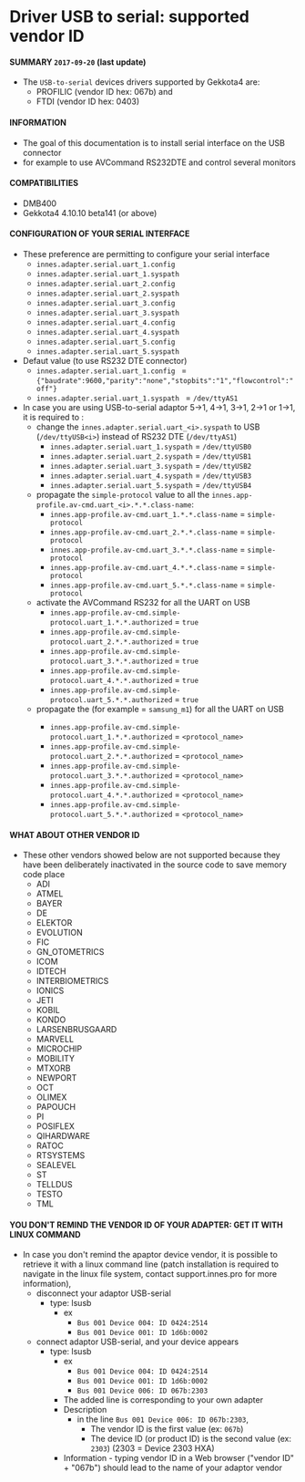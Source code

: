 # Driver USB to serial: supported vendor ID

#### **SUMMARY** `2017-09-20` (last update)
- The ```USB-to-serial``` devices drivers supported by Gekkota4 are:
	- PROFILIC (vendor ID hex: 067b) and 
	- FTDI (vendor ID hex: 0403)
#### **INFORMATION**
- The goal of this documentation is to install serial interface on the USB connector
- for example to use AVCommand RS232DTE and control several monitors
#### **COMPATIBILITIES**
- DMB400
- Gekkota4 4.10.10 beta141 (or above)

#### **CONFIGURATION OF YOUR SERIAL INTERFACE**
- These preference are permitting to configure your serial interface
	- ```innes.adapter.serial.uart_1.config```
	- ```innes.adapter.serial.uart_1.syspath ```
	- ```innes.adapter.serial.uart_2.config```
	- ```innes.adapter.serial.uart_2.syspath```
	- ```innes.adapter.serial.uart_3.config```
	- ```innes.adapter.serial.uart_3.syspath```
	- ```innes.adapter.serial.uart_4.config```
	- ```innes.adapter.serial.uart_4.syspath```
	- ```innes.adapter.serial.uart_5.config```
	- ```innes.adapter.serial.uart_5.syspath```
- Defaut value (to use RS232 DTE connector) 
	- ```innes.adapter.serial.uart_1.config ``` = ```{"baudrate":9600,"parity":"none","stopbits":"1","flowcontrol":"off"}```
	- ```innes.adapter.serial.uart_1.syspath ``` = ```/dev/ttyAS1```
- In case you are using USB-to-serial adaptor 5->1, 4->1, 3->1, 2->1 or 1->1, it is required to :
	- change the ```innes.adapter.serial.uart_<i>.syspath``` to USB (```/dev/ttyUSB<i>```) instead of RS232 DTE (```/dev/ttyAS1```)
		- ```innes.adapter.serial.uart_1.syspath``` = ```/dev/ttyUSB0```
		- ```innes.adapter.serial.uart_2.syspath``` = ```/dev/ttyUSB1```
		- ```innes.adapter.serial.uart_3.syspath``` = ```/dev/ttyUSB2```
		- ```innes.adapter.serial.uart_4.syspath``` = ```/dev/ttyUSB3```
		- ```innes.adapter.serial.uart_5.syspath``` = ```/dev/ttyUSB4```
	- propagate the ```simple-protocol``` value to all the ```innes.app-profile.av-cmd.uart_<i>.*.*.class-name```: 
		- ```innes.app-profile.av-cmd.uart_1.*.*.class-name``` = ```simple-protocol```
		- ```innes.app-profile.av-cmd.uart_2.*.*.class-name``` = ```simple-protocol```
		- ```innes.app-profile.av-cmd.uart_3.*.*.class-name``` = ```simple-protocol```
		- ```innes.app-profile.av-cmd.uart_4.*.*.class-name``` = ```simple-protocol```
		- ```innes.app-profile.av-cmd.uart_5.*.*.class-name``` = ```simple-protocol```
	- activate the AVCommand RS232 for all the UART on USB
		- ```innes.app-profile.av-cmd.simple-protocol.uart_1.*.*.authorized``` = ```true```
		- ```innes.app-profile.av-cmd.simple-protocol.uart_2.*.*.authorized``` = ```true```
		- ```innes.app-profile.av-cmd.simple-protocol.uart_3.*.*.authorized``` = ```true```
		- ```innes.app-profile.av-cmd.simple-protocol.uart_4.*.*.authorized``` = ```true```
		- ```innes.app-profile.av-cmd.simple-protocol.uart_5.*.*.authorized``` = ```true```
	- propagate the <protocol-name> (for example <protocol-name> = ```samsung_m1```) for all the UART on USB
	    - ```innes.app-profile.av-cmd.simple-protocol.uart_1.*.*.authorized``` = ```<protocol_name>```
	    - ```innes.app-profile.av-cmd.simple-protocol.uart_2.*.*.authorized``` = ```<protocol_name>```
	    - ```innes.app-profile.av-cmd.simple-protocol.uart_3.*.*.authorized``` = ```<protocol_name>```
	    - ```innes.app-profile.av-cmd.simple-protocol.uart_4.*.*.authorized``` = ```<protocol_name>```
	    - ```innes.app-profile.av-cmd.simple-protocol.uart_5.*.*.authorized``` = ```<protocol_name>```

#### **WHAT ABOUT OTHER VENDOR ID**
- These other vendors showed below are not supported because they have been deliberately inactivated in the source code to save memory code place   
	- ADI
	- ATMEL
	- BAYER
	- DE
	- ELEKTOR
	- EVOLUTION
	- FIC
	- GN_OTOMETRICS
	- ICOM
	- IDTECH
	- INTERBIOMETRICS
	- IONICS
	- JETI
	- KOBIL
	- KONDO
	- LARSENBRUSGAARD
	- MARVELL
	- MICROCHIP
	- MOBILITY
	- MTXORB
	- NEWPORT
	- OCT
	- OLIMEX
	- PAPOUCH
    - PI
    - POSIFLEX
    - QIHARDWARE
    - RATOC
    - RTSYSTEMS
    - SEALEVEL
    - ST
    - TELLDUS
	- TESTO
	- TML
#### **YOU DON'T REMIND THE VENDOR ID OF YOUR ADAPTER: GET IT WITH LINUX COMMAND**
- In case you don't remind the apaptor device vendor, it is possible to retrieve it with a linux command line (patch installation is required to navigate in the linux file system, contact support.innes.pro for more information),
	- disconnect your adaptor USB-serial
		- type: lsusb
			- ex
				- ```Bus 001 Device 004: ID 0424:2514```
				- ```Bus 001 Device 001: ID 1d6b:0002```				
	- connect adaptor USB-serial, and your device appears
		- type: lsusb
			- ex
				- ```Bus 001 Device 004: ID 0424:2514```
				- ```Bus 001 Device 001: ID 1d6b:0002```
				- ```Bus 001 Device 006: ID 067b:2303```
			- The added line is corresponding to your own adapter 
			- Description
				- in the line ```Bus 001 Device 006: ID 067b:2303```, 
					-  The vendor ID is the first value (ex: ```067b```)
					-  The device ID (or product ID) is the second value (ex: ```2303```) (2303 = Device 2303 HXA)
			- Information
					- typing vendor ID in a Web browser ("vendor ID" + "067b") should lead to the name of your adaptor vendor                